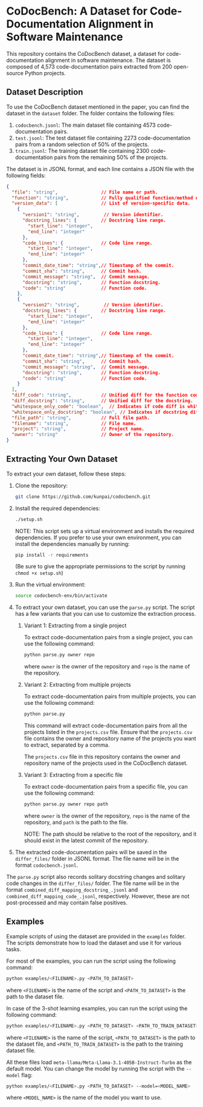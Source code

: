 # CoDocBench: A Dataset for Code-Documentation Alignment in Software Maintenance

This repository contains the CoDocBench dataset, a dataset for code-documentation alignment in software maintenance. The dataset is composed of 4,573 code-documentation pairs extracted from 200 open-source Python projects.

## Dataset Description

To use the CoDocBench dataset mentioned in the paper, you can find the dataset in the `dataset` folder. The folder contains the following files:

1. `codocbench.jsonl`: The main dataset file containing 4573 code-documentation pairs.
2. `test.jsonl`: The test dataset file containing 2273 code-documentation pairs from a random selection of 50% of the projects.
3. `train.jsonl`: The training dataset file containing 2300 code-documentation pairs from the remaining 50% of the projects.

The dataset is in JSONL format, and each line contains a JSON file with the following fields:

``` json
{
  "file": "string",                // File name or path.
  "function": "string",            // Fully qualified function/method name.
  "version_data": [                // List of version-specific data.
    {
      "version1": "string",         // Version identifier.
      "docstring_lines": {         // Docstring line range.
        "start_line": "integer",
        "end_line": "integer"
      },
      "code_lines": {              // Code line range.
        "start_line": "integer",
        "end_line": "integer"
      },
      "commit_date_time": "string",// Timestamp of the commit.
      "commit_sha": "string",      // Commit hash.
      "commit_message": "string",  // Commit message.
      "docstring": "string",       // Function docstring.
      "code": "string"             // Function code.
    },
    {
      "version2": "string",         // Version identifier.
      "docstring_lines": {         // Docstring line range.
        "start_line": "integer",
        "end_line": "integer"
      },
      "code_lines": {              // Code line range.
        "start_line": "integer",
        "end_line": "integer"
      },
      "commit_date_time": "string",// Timestamp of the commit.
      "commit_sha": "string",      // Commit hash.
      "commit_message": "string",  // Commit message.
      "docstring": "string",       // Function docstring.
      "code": "string"             // Function code.
    }
  ],
  "diff_code": "string",           // Unified diff for the function code.
  "diff_docstring": "string",      // Unified diff for the docstring.
  "whitespace_only_code": "boolean",  // Indicates if code diff is whitespace-only.
  "whitespace_only_docstring": "boolean", // Indicates if docstring diff is whitespace-only.
  "file_path": "string",           // Full file path.
  "filename": "string",            // File name.
  "project": "string",             // Project name.
  "owner": "string"                // Owner of the repository.
}

```

## Extracting Your Own Dataset

To extract your own dataset, follow these steps:

1. Clone the repository:

    ``` bash
    git clone https://github.com/kunpai/codocbench.git
    ```

2. Install the required dependencies:

    ``` bash
    ./setup.sh
    ```

    NOTE: This script sets up a virtual environment and installs the required dependencies. If you prefer to use your own environment, you can install the dependencies manually by running:

    ``` bash
    pip install -r requirements
    ```

    (Be sure to give the appropriate permissions to the script by running `chmod +x setup.sh`)

3. Run the virtual environment:

    ``` bash
    source codocbench-env/bin/activate
    ```

4. To extract your own dataset, you can use the `parse.py` script. The script has a few variants that you can use to customize the extraction process.

    1. Variant 1: Extracting from a single project

        To extract code-documentation pairs from a single project, you can use the following command:

        ``` bash
        python parse.py owner repo
        ```

        where `owner` is the owner of the repository and `repo` is the name of the repository.

    2. Variant 2: Extracting from multiple projects

        To extract code-documentation pairs from multiple projects, you can use the following command:

        ``` bash
        python parse.py
        ```

        This command will extract code-documentation pairs from all the projects listed in the `projects.csv` file. Ensure that the `projects.csv` file contains the owner and repository name of the projects you want to extract, separated by a comma.

        The `projects.csv` file in this repository contains the owner and repository name of the projects used in the CoDocBench dataset.

    3. Variant 3: Extracting from a specific file

        To extract code-documentation pairs from a specific file, you can use the following command:

        ``` bash
        python parse.py owner repo path
        ```

        where `owner` is the owner of the repository, `repo` is the name of the repository, and `path` is the path to the file.

        NOTE: The path should be relative to the root of the repository, and it should exist in the latest commit of the repository.

5. The extracted code-documentation pairs will be saved in the `differ_files/` folder in JSONL format. The file name will be in the format `codocbench.jsonl`.

The `parse.py` script also records solitary docstring changes and solitary code changes in the `differ_files/` folder. The file name will be in the format `combined_diff_mapping_docstring_.jsonl` and `combined_diff_mapping_code_.jsonl`, respectively. However, these are not post-processed and may contain false positives.

## Examples

Example scripts of using the dataset are provided in the `examples` folder. The scripts demonstrate how to load the dataset and use it for various tasks.

For most of the examples, you can run the script using the following command:

``` bash
python examples/<FILENAME>.py <PATH_TO_DATASET>
```

where `<FILENAME>` is the name of the script and `<PATH_TO_DATASET>` is the path to the dataset file.

In case of the 3-shot learning examples, you can run the script using the following command:

``` bash
python examples/<FILENAME>.py <PATH_TO_DATASET> <PATH_TO_TRAIN_DATASET>
```

where `<FILENAME>` is the name of the script, `<PATH_TO_DATASET>` is the path to the dataset file, and `<PATH_TO_TRAIN_DATASET>` is the path to the training dataset file.

All these files load `meta-llama/Meta-Llama-3.1-405B-Instruct-Turbo` as the default model. You can change the model by running the script with the `--model` flag:

``` bash
python examples/<FILENAME>.py <PATH_TO_DATASET> --model=<MODEL_NAME>
```

where `<MODEL_NAME>` is the name of the model you want to use.